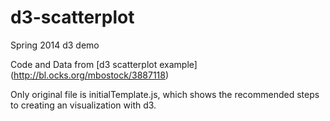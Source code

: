 d3-scatterplot
==============

Spring 2014 d3 demo

Code and Data from [d3 scatterplot example] (http://bl.ocks.org/mbostock/3887118)

Only original file is initialTemplate.js, which shows the recommended steps to creating an visualization with d3.
